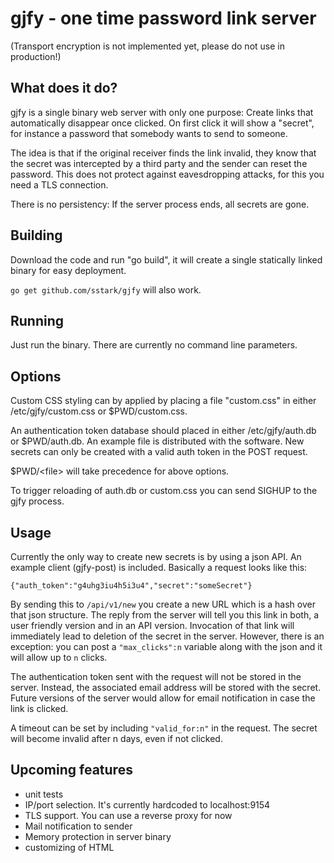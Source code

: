gjfy - one time password link server
====================================

(Transport encryption is not implemented yet, please do not use in production!)

What does it do?
----------------

gjfy is a single binary web server with only one purpose: Create links that
automatically disappear once clicked. On first click it will show a "secret",
for instance a password that somebody wants to send to someone.

The idea is that if the original receiver finds the link invalid, they know
that the secret was intercepted by a third party and the sender can reset the
password. This does not protect against eavesdropping attacks, for this you
need a TLS connection.

There is no persistency: If the server process ends, all secrets are gone.

Building
--------

Download the code and run "go build", it will create a single statically linked
binary for easy deployment.

`go get github.com/sstark/gjfy` will also work.

Running
-------

Just run the binary. There are currently no command line parameters.

Options
-------

Custom CSS styling can by applied by placing a file "custom.css" in either
/etc/gjfy/custom.css or $PWD/custom.css.

An authentication token database should placed in either /etc/gjfy/auth.db or
$PWD/auth.db. An example file is distributed with the software. New secrets can
only be created with a valid auth token in the POST request.

$PWD/\<file\> will take precedence for above options.

To trigger reloading of auth.db or custom.css you can send SIGHUP to the gjfy
process.

Usage
-----

Currently the only way to create new secrets is by using a json API. An example
client (gjfy-post) is included. Basically a request looks like this:

    {"auth_token":"g4uhg3iu4h5i3u4","secret":"someSecret"}

By sending this to `/api/v1/new` you create a new URL which is a hash over that
json structure. The reply from the server will tell you this link in both, a
user friendly version and in an API version. Invocation of that link will immediately
lead to deletion of the secret in the server. However, there is an exception:
you can post a `"max_clicks":n` variable along with the json and it will allow up
to `n` clicks.

The authentication token sent with the request will not be stored in the
server. Instead, the associated email address will be stored with the secret.
Future versions of the server would allow for email notification in case the
link is clicked.

A timeout can be set by including `"valid_for:n"` in the request. The secret
will become invalid after n days, even if not clicked.


Upcoming features
-----------------

  - unit tests
  - IP/port selection. It's currently hardcoded to localhost:9154
  - TLS support. You can use a reverse proxy for now
  - Mail notification to sender
  - Memory protection in server binary
  - customizing of HTML

